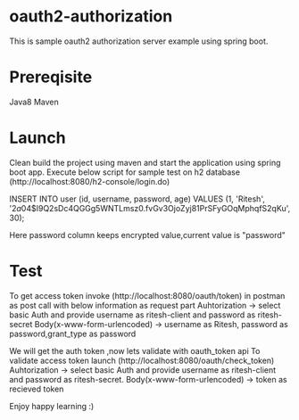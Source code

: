 # oauth2-authorization
This is sample oauth2 authorization server example using spring boot.

# Prereqisite
Java8
Maven

# Launch
Clean build the project using maven and start the application using spring boot app.
Execute below script for sample test on h2 database (http://localhost:8080/h2-console/login.do)

INSERT INTO user (id, username, password, age) VALUES (1, 'Ritesh', '$2a$04$I9Q2sDc4QGGg5WNTLmsz0.fvGv3OjoZyj81PrSFyGOqMphqfS2qKu', 30);

Here password column keeps  encrypted value,current value is "password"


# Test
To get access token invoke (http://localhost:8080/oauth/token) in postman as post call with below information as request part
	Auhtorization -> select basic Auth and provide username as ritesh-client and password as ritesh-secret
	Body(x-www-form-urlencoded) -> username as Ritesh, password as password,grant_type as password

We will get the auth token ,now lets validate with oauth_token api
To validate access token launch (http://localhost:8080/oauth/check_token)
	Auhtorization -> select basic Auth and provide username as ritesh-client and password as ritesh-secret.
	Body(x-www-form-urlencoded) -> token as recieved token
	
Enjoy happy learning :)



